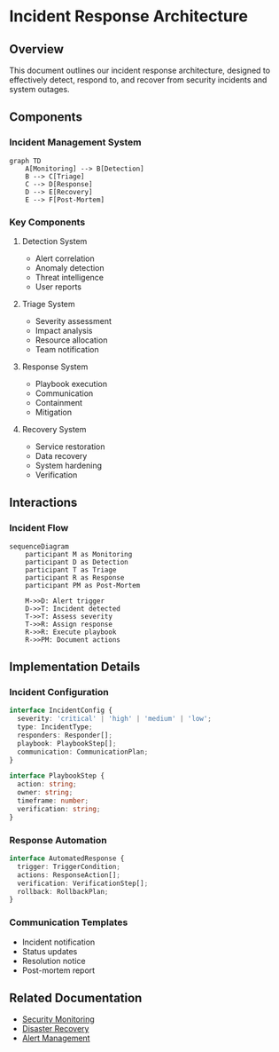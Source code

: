 # Incident Response Architecture

## Overview

This document outlines our incident response architecture, designed to effectively detect, respond to, and recover from security incidents and system outages.

## Components

### Incident Management System
```mermaid
graph TD
    A[Monitoring] --> B[Detection]
    B --> C[Triage]
    C --> D[Response]
    D --> E[Recovery]
    E --> F[Post-Mortem]
```

### Key Components
1. Detection System
   - Alert correlation
   - Anomaly detection
   - Threat intelligence
   - User reports

2. Triage System
   - Severity assessment
   - Impact analysis
   - Resource allocation
   - Team notification

3. Response System
   - Playbook execution
   - Communication
   - Containment
   - Mitigation

4. Recovery System
   - Service restoration
   - Data recovery
   - System hardening
   - Verification

## Interactions

### Incident Flow
```mermaid
sequenceDiagram
    participant M as Monitoring
    participant D as Detection
    participant T as Triage
    participant R as Response
    participant PM as Post-Mortem

    M->>D: Alert trigger
    D->>T: Incident detected
    T->>T: Assess severity
    T->>R: Assign response
    R->>R: Execute playbook
    R->>PM: Document actions
```

## Implementation Details

### Incident Configuration
```typescript
interface IncidentConfig {
  severity: 'critical' | 'high' | 'medium' | 'low';
  type: IncidentType;
  responders: Responder[];
  playbook: PlaybookStep[];
  communication: CommunicationPlan;
}

interface PlaybookStep {
  action: string;
  owner: string;
  timeframe: number;
  verification: string;
}
```

### Response Automation
```typescript
interface AutomatedResponse {
  trigger: TriggerCondition;
  actions: ResponseAction[];
  verification: VerificationStep[];
  rollback: RollbackPlan;
}
```

### Communication Templates
- Incident notification
- Status updates
- Resolution notice
- Post-mortem report

## Related Documentation
- [Security Monitoring](../security/security-monitoring.md)
- [Disaster Recovery](../infrastructure/disaster-recovery.md)
- [Alert Management](../system/monitoring-architecture.md)
